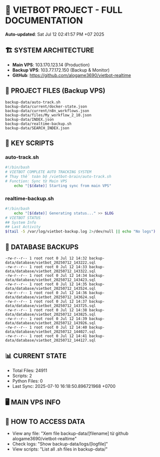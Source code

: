 # 🤖 VIETBOT PROJECT - FULL DOCUMENTATION
**Auto-updated**: Sat Jul 12 02:41:57 PM +07 2025

## 🏗️ SYSTEM ARCHITECTURE
- **Main VPS**: 103.170.123.14 (Production)
- **Backup VPS**: 103.77.172.150 (Backup & Monitor)
- **GitHub**: https://github.com/alogame3690/vietbot-realtime

## 📁 PROJECT FILES (Backup VPS)
```
backup-data/auto-track.sh
backup-data/current/docker-state.json
backup-data/current/n8n_workflows.json
backup-data/files/My_workflow_2_10.json
backup-data/INDEX.json
backup-data/realtime-backup.sh
backup-data/SEARCH_INDEX.json
```

## 🔧 KEY SCRIPTS
### auto-track.sh
```bash
#!/bin/bash
# VIETBOT COMPLETE AUTO TRACKING SYSTEM
# Thay thế toàn bộ /vietbot-brain/auto-track.sh
# Function: Sync từ Main VPS
    echo "[$(date)] Starting sync from main VPS"
```
### realtime-backup.sh
```bash
#!/bin/bash
    echo "[$(date)] Generating status..." >> $LOG
# VIETBOT STATUS
## System Info
## Last Activity
$(tail -5 /var/log/vietbot-backup.log 2>/dev/null || echo "No logs")
```

## 💾 DATABASE BACKUPS
```
-rw-r--r-- 1 root root 0 Jul 12 14:32 backup-data/database/vietbot_20250712_143222.sql
-rw-r--r-- 1 root root 0 Jul 12 14:33 backup-data/database/vietbot_20250712_143322.sql
-rw-r--r-- 1 root root 0 Jul 12 14:34 backup-data/database/vietbot_20250712_143423.sql
-rw-r--r-- 1 root root 0 Jul 12 14:35 backup-data/database/vietbot_20250712_143524.sql
-rw-r--r-- 1 root root 0 Jul 12 14:36 backup-data/database/vietbot_20250712_143624.sql
-rw-r--r-- 1 root root 0 Jul 12 14:37 backup-data/database/vietbot_20250712_143725.sql
-rw-r--r-- 1 root root 0 Jul 12 14:38 backup-data/database/vietbot_20250712_143825.sql
-rw-r--r-- 1 root root 0 Jul 12 14:39 backup-data/database/vietbot_20250712_143926.sql
-rw-r--r-- 1 root root 0 Jul 12 14:40 backup-data/database/vietbot_20250712_144027.sql
-rw-r--r-- 1 root root 0 Jul 12 14:41 backup-data/database/vietbot_20250712_144127.sql
```

## 📊 CURRENT STATE
- Total Files: 24911
- Scripts: 2
- Python Files: 0
- Last Sync: 2025-07-10 16:18:50.896721968 +0700

## 🖥️ MAIN VPS INFO


## 🚨 HOW TO ACCESS DATA
- View any file: "Xem file backup-data/[filename] từ github alogame3690/vietbot-realtime"
- Check logs: "Show backup-data/logs/[logfile]"
- View scripts: "List all .sh files in backup-data/"
